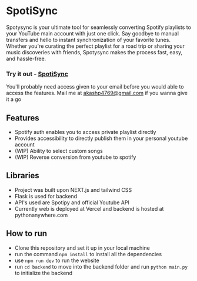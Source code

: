 # SpotiSync

Spotysync is your ultimate tool for seamlessly converting Spotify playlists to your YouTube main account with just one click. Say goodbye to manual transfers and hello to instant synchronization of your favorite tunes. Whether you're curating the perfect playlist for a road trip or sharing your music discoveries with friends, Spotysync makes the process fast, easy, and hassle-free.

### Try it out - [SpotiSync](https://spotisync-frost.vercel.app/)
You'll probably need access given to your email before you would able to access the features.
Mail me at akashp4769@gmail.com if you wanna give it a go

## Features
* Spotify auth enables you to access private playlist directly
* Provides accessibility to directly publish them in your personal youtube account
* (WIP) Ability to select custom songs
* (WIP) Reverse conversion from youtube to spotify

## Libraries
* Project was built upon NEXT.js and tailwind CSS
* Flask is used for backend
* API's used are Spotipy and official Youtube API
* Currently web is deployed at Vercel and backend is hosted at pythonanywhere.com

## How to run
* Clone this repository and set it up in your local machine
* run the command `npm install` to install all the dependencies
* use `npm run dev` to run the website
* run `cd backend` to move into the backend folder and run `python main.py` to initialize the backend
